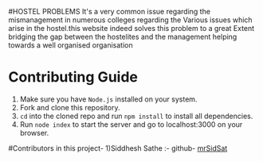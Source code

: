 #HOSTEL PROBLEMS
 It's a very common issue regarding the mismanagement in numerous colleges regarding the 
Various issues which arise in the hostel.this website indeed solves this problem to a great 
Extent bridging the gap between the hostelites and the management helping towards a well 
organised organisation

# Contributing Guide

1. Make sure you have `Node.js` installed on your system.
2. Fork and clone this repository.
3. `cd` into the cloned repo and run `npm install` to install all dependencies.
4. Run `node index` to start the server and go to localhost:3000 on your browser.

#Contributors in this project-
1)Siddhesh Sathe :- github- [mrSidSat](https://github.com/mrSidSat)
